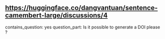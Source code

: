 ## https://huggingface.co/dangvantuan/sentence-camembert-large/discussions/4

contains_question: yes
question_part: Is it possible to generate a DOI please ?